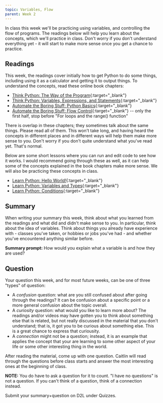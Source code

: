 ```yaml
---
topic: Variables, Flow
parent: Week 2
---
```


In class this week we'll be practicing using variables, and controlling the flow of programs. The readings below will help you learn about the concepts, which we'll practice in class. Don't worry if you don't understand everything yet - it will start to make more sense once you get a chance to practice.

## Readings

This week, the readings cover initially how to get Python to do some things, including using it as a calculator and getting it to output things. To understand the concepts, read these online book chapters:

* [Think Python: The Way of the Program](http://greenteapress.com/thinkpython2/html/thinkpython2002.html){:target="_blank"}
* [Think Python: Variables, Expressions, and Statements](http://greenteapress.com/thinkpython2/html/thinkpython2003.html){:target="_blank"}
* [Automate the Boring Stuff: Python Basics](https://automatetheboringstuff.com/chapter1/){:target="_blank"}
* [Automate the Boring Stuff: Flow Control](https://automatetheboringstuff.com/chapter2/){:target="_blank"} -- only the first half, stop before "For loops and the range() function"

There is overlap in these chapters; they sometimes talk about the same things. Please read all of them. This won't take long, and having heard the concepts in different places and in different ways will help them make more sense to you. Don't worry if you don't quite understand what you've read yet. That's normal.

Below are some short lessons where you can run and edit code to see how it works. I would recommend going through these as well, as it can help some of the concepts explained in the book chapters make more sense. We will also be practicing these concepts in class.

* [Learn Python: Hello World!](https://www.learnpython.org/en/Hello%2C_World%21){:target="_blank"}
* [Learn Python: Variables and Types](https://www.learnpython.org/en/Variables_and_Types){:target="_blank"}
* [Learn Python: Conditions](https://www.learnpython.org/en/Conditions){:target="_blank"}

## Summary

When writing your summary this week, think about what you learned from the readings and what did and didn't make sense to you. In particular, think about the idea of variables. Think about things you already have experience with - classes you've taken, or hobbies or jobs you've had - and whether you've encountered anything similar before.

**Summary prompt:** How would you explain what a variable is and how they are used?

## Question

Your question this week, and for most future weeks, can be one of three "types" of question:

* A *confusion* question: what are you still confused about after going through the readings? It can be confusion about a specific point or a more general confusion about the topic overall.
* A *curiosity* question: what would you like to learn more about? The readings and/or videos may have gotten you to think about something else that is related, but not really discussed in the material that you don't understand; that is, it got you to be curious about something else. This is a great chance to express that curiousity.  
* A *connection* might not be a question; instead, it is an example that applies the concept that your are learning to some other aspect of your life or some other interesting thing in the world. 

After reading the material, come up with one question. Caitlin will read through the questions before class starts and answer the most interesting ones at the beginning of class.

**NOTE:** You do have to ask a question for it to count. "I have no questions" is not a question. If you can't think of a question, think of a connection instead.

Submit your summary+question on D2L under Quizzes.


